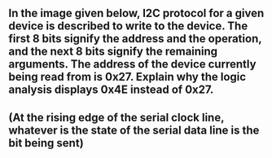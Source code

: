 ## In the image given below, I2C protocol for a given device is described to write to the device. The first 8 bits signify the address and the operation, and the next 8 bits signify the remaining arguments. The address of the device currently being read from is 0x27. Explain why the logic analysis displays 0x4E instead of 0x27.

## (At the rising edge of the serial clock line, whatever is the state of the serial data line is the bit being sent)
